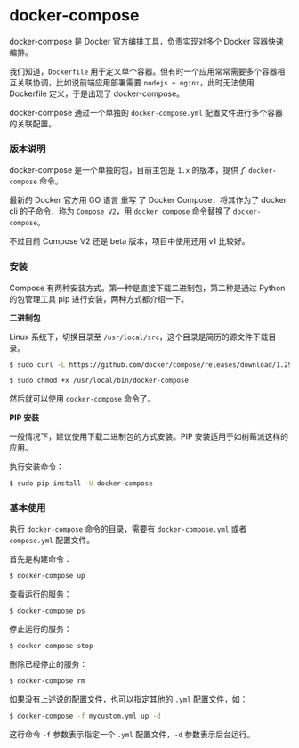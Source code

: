 # docker-compose

docker-compose 是 Docker 官方编排工具，负责实现对多个 Docker 容器快速编排。

我们知道，`Dockerfile` 用于定义单个容器。但有时一个应用常常需要多个容器相互关联协调，比如说前端应用部署需要 `nodejs + nginx`，此时无法使用 Dockerfile 定义，于是出现了 docker-compose。

docker-compose 通过一个单独的 `docker-compose.yml` 配置文件进行多个容器的关联配置。

### 版本说明

docker-compose 是一个单独的包，目前主包是 `1.x` 的版本，提供了 `docker-compose` 命令。

最新的 Docker 官方用 GO 语言 重写 了 Docker Compose，将其作为了 docker cli 的子命令，称为 `Compose V2`，用 `docker compose` 命令替换了 `docker-compose`。

不过目前 Compose V2 还是 beta 版本，项目中使用还用 v1 比较好。

### 安装

Compose 有两种安装方式。第一种是直接下载二进制包，第二种是通过 Python 的包管理工具 pip 进行安装，两种方式都介绍一下。

**二进制包**

Linux 系统下，切换目录至 `/usr/local/src`，这个目录是简历的源文件下载目录。

```sh
$ sudo curl -L https://github.com/docker/compose/releases/download/1.29.2/docker-compose-`uname -s`-`uname -m` > /usr/local/bin/docker-compose

$ sudo chmod +x /usr/local/bin/docker-compose
```

然后就可以使用 `docker-compose` 命令了。

**PIP 安装**

一般情况下，建议使用下载二进制包的方式安装。PIP 安装适用于如树莓派这样的应用。

执行安装命令：

```sh
$ sudo pip install -U docker-compose
```

### 基本使用

执行 `docker-compose` 命令的目录，需要有 `docker-compose.yml` 或者 `compose.yml` 配置文件。

首先是构建命令：

```sh
$ docker-compose up
```

查看运行的服务：

```sh
$ docker-compose ps
```

停止运行的服务：

```sh
$ docker-compose stop
```

删除已经停止的服务：

```sh
$ docker-compose rm
```

如果没有上述说的配置文件，也可以指定其他的 `.yml` 配置文件，如：


```sh
$ docker-compose -f mycustom.yml up -d
```

这行命令 `-f` 参数表示指定一个 `.yml` 配置文件，`-d` 参数表示后台运行。